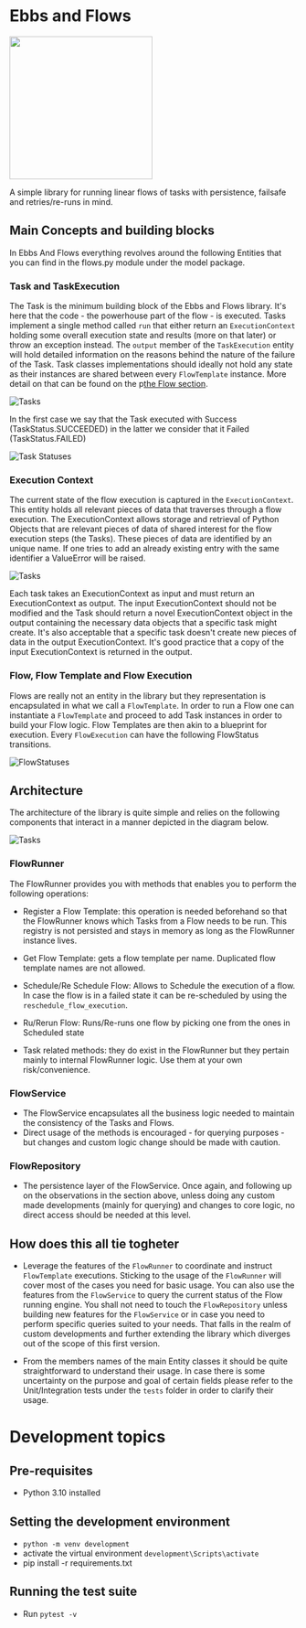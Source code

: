# Ebbs and Flows
<img src="./docs/images/ebbs-and-flows-sv-screenshot.jpg" width="250"/>

A simple library for running linear flows of tasks with persistence, failsafe and retries/re-runs in mind.

## Main Concepts and building blocks
In Ebbs And Flows everything revolves around the following Entities that you can find in the flows.py module under the model package.

### Task and TaskExecution
The Task is the minimum building block of the Ebbs and Flows library. It's here that the code - the powerhouse part of the flow - is executed. Tasks implement a single method called ```run``` that either return an ```ExecutionContext``` holding some overall execution state and results (more on that later) or throw an exception instead. The ```output``` member of the ```TaskExecution``` entity will hold detailed information on the reasons behind the nature of the failure of the Task.
Task classes implementations should ideally not hold any state as their instances are shared between every ```FlowTemplate``` instance. More detail on that can be found on the p[the Flow section](#flow-flow-template-and-flow-execution). 

![Tasks](/docs/images/tasks.png)


In the first case we say that the Task executed with Success (TaskStatus.SUCCEEDED) in the latter we consider that it Failed (TaskStatus.FAILED)

![Task Statuses](/docs/images/task_execution_states.png)


### Execution Context
The current state of the flow execution is captured in the ```ExecutionContext```. This entity holds all  relevant pieces of data that traverses through a flow execution. 
The ExecutionContext allows storage and retrieval of Python Objects that are relevant pieces of data of shared interest for the flow execution steps (the Tasks). These pieces of data are identified by an unique name. If one tries to add an already existing entry with the same identifier a ValueError will be raised.

![Tasks](/docs/images/execution_context.png)

Each task takes an ExecutionContext as input and must return an ExecutionContext as output. The input ExecutionContext should not be modified and the Task should return a novel ExecutionContext object in the output containing the necessary data objects that a specific task might create. It's also acceptable that a specific task doesn't create new pieces of data in the output ExecutionContext. It's good practice that a copy of the input ExecutionContext is returned in the output.

### Flow, Flow Template and Flow Execution
Flows are really not an entity in the library but they representation is encapsulated in what we call a ```FlowTemplate```. In order to run a Flow one can instantiate a ```FlowTemplate``` and proceed to add Task instances in order to build your Flow logic.
Flow Templates are then akin to a blueprint for execution. Every ```FlowExecution``` can have the following FlowStatus transitions.

![FlowStatuses](/docs/images/flow_execution_states.png)

## Architecture 

The architecture of the library is quite simple and relies on the following components that interact in a manner depicted in the diagram below.

![Tasks](/docs/images/architecture.png)

### FlowRunner
The FlowRunner provides you with methods that enables you to perform the following operations:
- Register a Flow Template: this operation is needed beforehand so that the FlowRunner knows which Tasks from a Flow needs to be run. This registry is not persisted and stays in memory as long as the FlowRunner instance lives.

- Get Flow Template: gets a flow template per name. Duplicated flow template names are not allowed.

- Schedule/Re Schedule Flow: Allows to Schedule the execution of a flow. In case the flow is in a failed state it can be re-scheduled by using the ```reschedule_flow_execution```.

- Ru/Rerun Flow: Runs/Re-runs one flow by picking one from the ones in Scheduled state

- Task related methods: they do exist in the FlowRunner but they pertain mainly to internal FlowRunner logic. Use them at your own risk/convenience.


### FlowService
- The FlowService encapsulates all the business logic needed to maintain the consistency of the Tasks and Flows.
- Direct usage of the methods is encouraged - for querying purposes - but changes and custom logic change should be made with caution.

### FlowRepository
- The persistence layer of the FlowService. Once again, and following up on the observations in the section above, unless doing any custom made developments (mainly for querying) and changes to core logic, no direct access should be needed at this level.

## How does this all tie togheter
- Leverage the features of the ```FlowRunner``` to coordinate and instruct ```FlowTemplate``` executions. Sticking to the usage of the ```FlowRunner``` will cover most of the cases you need for basic usage. You can also use the features from the ```FlowService``` to query the current status of the Flow running engine. You shall not need to touch the ```FlowRepository``` unless building new features for the ```FlowService``` or in case you need to perform specific queries suited to your needs.
That falls in the realm of custom developments and further extending the library which diverges out of the scope of this first version.

- From the members names of the main Entity classes it should be quite straightforward to understand their usage. In case there is some uncertainty on the purpose and goal of certain fields please refer to the Unit/Integration tests under the ```tests``` folder in order to clarify their usage.

# Development topics
## Pre-requisites 
- Python 3.10 installed

## Setting the development environment
- ```python -m venv development``` 
- activate the virtual environment ```development\Scripts\activate```
- pip install -r requirements.txt

## Running the test suite
- Run ```pytest -v```